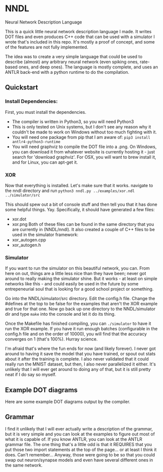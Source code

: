# NNDL
Neural Network Description Language

This is a quick little neural network description language I made. It writes DOT files and
even produces C++ code that can be used with a simulator I wrote that's included in this repo.
It's mostly a proof of concept, and some of the features are not fully implemented.

The idea was to create a very simple language that could be used to describe (almost) any arbitrary neural network (even spiking ones, rate-based ones, and deep ones). The language is mostly complete, and uses an ANTLR back-end with a python runtime to do the compilation.

## Quickstart

### Install Dependencies:
First, you must install the dependencies.

- The compiler is written in Python3, so you will need Python3
- This is only tested on Unix systems, but I don't see any reason why it couldn't be made to work
on Windows without too much fighting with it.
- You will need one package from pip that I am aware of: `pip3 install antlr4-python3-runtime`
- You will need graphviz to compile the DOT file into a .png. On Windows, you can download it from whatever website is currently hosting it - just search for 'download graphviz'. For OSX, you will want to brew install it, and for Linux, you can apt-get it.

### XOR
Now that everything is installed. Let's make sure that it works. navigate to the nndl directory and run `python3 nndl.py ../examples/xor.ndl ../simulator/src`

This should spew out a bit of console stuff and then tell you that it has done some helpful things. Yay. Specifically, it should have generated a few files:
- xor.dot
- xor.png
Both of these files can be found in the same directory that you are currently in (NNDL/nndl). It also created a couple of C++ files to be used in the simulator framework:
- xor_autogen.cpp
- xor_autogen.h

### Simulator
If you want to run the simulator on this beautiful network, you can. From here on out, things are a little less nice than they have been; never got around to really making the simulator shine. But it works - at least on simple networks like this - and could easily be used in the future by some entrepeneurial soul that is looking for a good school project or something.

Go into the NNDL/simulator/src directory. Edit the config.h file. Change the #defines at the top to be false for the examples that aren't the XOR example and true for that one. Now go back up one directory to the NNDL/simulator dir and type `make` into the console and let it do its thing.

Once the Makefile has finished compiling, you can `./simulator` to have it run the XOR example. If you have it run enough batches (configurable in the config.h file and on the order of 10000), you will find that the accuracy converges on 1 (that's 100%). Hurray science.

I'm afraid that's where the fun ends for now (and likely forever). I never got around to having it save the model that you have trained, or spout out stats about it after the training is complete. I also never validated that it could really run the MNIST dataset, but then, I also never parallelized it either. It's unlikely that I will ever get around to doing any of that, but it is still pretty neat if I do say so myself.

## Example DOT diagrams
Here are some example DOT diagrams output by the compiler.

## Grammar
I find it unlikely that I will ever actually write a description of the grammar, but it is very simple and you can look at the examples to figure out most of what it is capable of. If you know ANTLR, you can look at the ANTLR grammar file. The one thing that's a little odd is that it REQUIRES that you put those two import statements at the top of the page... or at least I think it does. Can't remember... Anyway, those were going to be so that you could swap out neuron/synapse models and even have several different ones in the same network.
